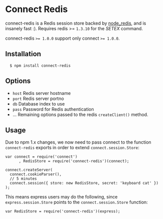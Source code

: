 
# Connect Redis

connect-redis is a Redis session store backed by [node_redis](http://github.com/mranney/node_redis), and is insanely fast :). Requires redis >= `1.3.10` for the _SETEX_ command.

 connect-redis `>= 1.0.0` support only connect `>= 1.0.0`.

## Installation

	  $ npm install connect-redis

## Options

  - `host` Redis server hostname
  - `port` Redis server portno
  - `db` Database index to use
  - `pass` Password for Redis authentication
  - ...    Remaining options passed to the redis `createClient()` method.

## Usage

 Due to npm 1.x changes, we now need to pass connect to the function `connect-redis` exports in order to extend `connect.session.Store`:

    var connect = require('connect')
	 	  , RedisStore = require('connect-redis')(connect);

    connect.createServer(
      connect.cookieParser(),
      // 5 minutes
      connect.session({ store: new RedisStore, secret: 'keyboard cat' })
    );

 This means express users may do the following, since `express.session.Store` points to the `connect.session.Store` function:
 
    var RedisStore = require('connect-redis')(express);